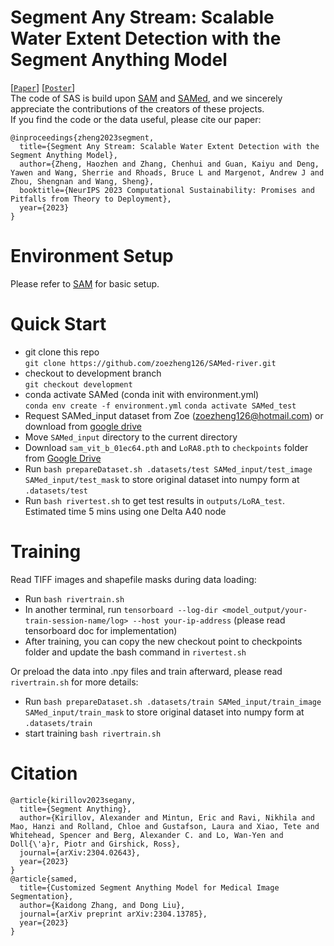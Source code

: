 # Segment Any Stream: Scalable Water Extent Detection with the Segment Anything Model
[[`Paper`](https://openreview.net/forum?id=BaZZzH7EgA)] [[`Poster`](https://openreview.net/pdf?id=BaZZzH7EgA)]\
The code of SAS is build upon [SAM](https://github.com/facebookresearch/segment-anything) and [SAMed](https://github.com/hitachinsk/SAMed), and we sincerely appreciate the contributions of the creators of these projects.\
If you find the code or the data useful, please cite our paper:
```
@inproceedings{zheng2023segment,
  title={Segment Any Stream: Scalable Water Extent Detection with the Segment Anything Model},
  author={Zheng, Haozhen and Zhang, Chenhui and Guan, Kaiyu and Deng, Yawen and Wang, Sherrie and Rhoads, Bruce L and Margenot, Andrew J and Zhou, Shengnan and Wang, Sheng},
  booktitle={NeurIPS 2023 Computational Sustainability: Promises and Pitfalls from Theory to Deployment},
  year={2023}
}
```

# Environment Setup
Please refer to [SAM](https://github.com/facebookresearch/segment-anything) for basic setup.

# Quick Start
* git clone this repo \
```git clone https://github.com/zoezheng126/SAMed-river.git```
* checkout to development branch \
```git checkout development```
* conda activate SAMed (conda init with environment.yml) \
```conda env create -f environment.yml```
```conda activate SAMed_test```
* Request SAMed_input dataset from Zoe (zoezheng126@hotmail.com) or download from [google drive](https://drive.google.com/drive/folders/1I36LyUu1Ad1rmoFbcPCDzz3QKWsmqUGD?usp=drive_link)
* Move `SAMed_input` directory to the current directory
* Download `sam_vit_b_01ec64.pth` and `LoRA8.pth` to `checkpoints` folder from [Google Drive](https://drive.google.com/drive/folders/16L5es291O221JxK5KmYK9pg55dnm9UKH?usp=sharing)
* Run `bash prepareDataset.sh .datasets/test SAMed_input/test_image SAMed_input/test_mask` to store original dataset into numpy form at `.datasets/test`
* Run `bash rivertest.sh` to get test results in `outputs/LoRA_test`. Estimated time 5 mins using one Delta A40 node 

# Training
Read TIFF images and shapefile masks during data loading:
* Run `bash rivertrain.sh` 
* In another terminal, run `tensorboard --log-dir <model_output/your-train-session-name/log> --host your-ip-address` (please read tensorboard doc for implementation) 
* After training, you can copy the new checkout point to checkpoints folder and update the bash command in `rivertest.sh`

Or preload the data into .npy files and train afterward, please read `rivertrain.sh` for more details:
* Run `bash prepareDataset.sh .datasets/train SAMed_input/train_image SAMed_input/train_mask` to store original dataset into numpy form at `.datasets/train`
* start training `bash rivertrain.sh`

# Citation
```
@article{kirillov2023segany,
  title={Segment Anything},
  author={Kirillov, Alexander and Mintun, Eric and Ravi, Nikhila and Mao, Hanzi and Rolland, Chloe and Gustafson, Laura and Xiao, Tete and Whitehead, Spencer and Berg, Alexander C. and Lo, Wan-Yen and Doll{\'a}r, Piotr and Girshick, Ross},
  journal={arXiv:2304.02643},
  year={2023}
}
@article{samed,
  title={Customized Segment Anything Model for Medical Image Segmentation},
  author={Kaidong Zhang, and Dong Liu},
  journal={arXiv preprint arXiv:2304.13785},
  year={2023}
}
```



